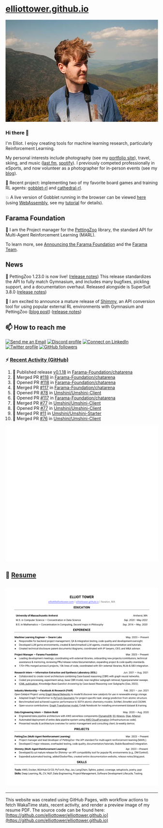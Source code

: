 # [elliottower.github.io](https://github.com/elliottower/elliottower.github.io)

[![A wild Elliot on Mt Washington](https://raw.githubusercontent.com/elliottower/elliottower.github.io/main/src/jpg/DSCF7539-600px.jpg?raw=true)](https://raw.githubusercontent.com/elliottower/elliottower.github.io/main/src/jpg/DSCF7539.jpg?raw=true)

### Hi there 👋

I'm Elliot. I enjoy creating tools for machine learning research, particularly Reinforcement Learning.

My personal interests include photography (see my [portfolio site](https://www.elliottower.com/)), travel, skiing, and music ([last.fm](https://www.last.fm/user/ajsdlfkwer), [spotify](https://open.spotify.com/user/12132818380)). I previously competed professionally in eSports, and now volunteer as a photographer for in-person events (see my [blog](https://www.elliottower.com/stories/?category=events)).

🤖 Recent project: implementing two of my favorite board games and training RL agents: [gobblet-rl](https://github.com/elliottower/gobblet-rl) and [cathedral-rl](https://github.com/elliottower/cathedral-rl). 

💥 A live version of Gobblet running in the browser can be viewed [here](https://elliottower.github.io/gobblet-rl/) (using [WebAssembly](https://webassembly.org/), see my [tutorial](https://github.com/elliottower/gobblet-rl/blob/main/tutorials/WebAssembly/web_assembly.md) for details).

## Farama Foundation

🚀 I am the Project manager for the [PettingZoo](https://github.com/Farama-Foundation/PettingZoo) library, the standard API for Multi-Agent Reinforcement Learning (MARL). 

To learn more, see [Announcing the Farama Foundation](https://farama.org/Announcing-The-Farama-Foundation) and the [Farama Team](https://farama.org/team).

## News

🎉 PettingZoo 1.23.0 is now live! ([release notes](https://github.com/Farama-Foundation/PettingZoo/releases/tag/1.23.0)) This release standardizes the API to fully match Gymnasium, and includes many bugfixes, pickling support, and a documentation overhaul. Released alongside is SuperSuit 3.8.0 ([release notes](https://github.com/Farama-Foundation/SuperSuit/releases/tag/3.8.0)) 

<!-- ![GitHub Release Date](https://img.shields.io/github/release-date/Farama-Foundation/PettingZoo) -->

🎉 I am excited to announce a mature release of [Shimmy](https://github.com/Farama-Foundation/Shimmy), an API conversion tool for using popular external RL environments with Gymnasium and PettingZoo ([blog post](https://farama.org/Announcing-Shimmy)) ([release notes](https://github.com/Farama-Foundation/Shimmy/releases/tag/v1.0.0)) 

## 📫 How to reach me

 [![Send me an Email](https://img.shields.io/badge/email-elliot%40elliottower.com-blue)](mailto:elliot@elliottower.com)
 [![Discord profile](https://img.shields.io/badge/Discord-7289DA?style=flat&logo=discord&logoColor=white)](https://discord.com/users/83091537923145728)
 [![Connect on LinkedIn](https://img.shields.io/badge/--linkedin?label=LinkedIn&logo=LinkedIn&style=social)](https://www.linkedin.com/in/elliot-tower)
 [![Twitter profile](https://img.shields.io/twitter/follow/elliottower?style=social)](https://twitter.com/ElliotTower/)
 [![GitHub followers](https://img.shields.io/github/followers/elliottower?style=social)](https://github.com/elliottower/)

### ⚡ [Recent Activity (GitHub)](https://github.com/elliottower)

<!--START_SECTION:activity-->
1. 🚀 Published release [v0.1.18](https://github.com/Farama-Foundation/chatarena/releases/tag/v0.1.18) in [Farama-Foundation/chatarena](https://github.com/Farama-Foundation/chatarena)
2. 🎉 Merged PR [#118](https://github.com/Farama-Foundation/chatarena/pull/118) in [Farama-Foundation/chatarena](https://github.com/Farama-Foundation/chatarena)
3. 💪 Opened PR [#118](https://github.com/Farama-Foundation/chatarena/pull/118) in [Farama-Foundation/chatarena](https://github.com/Farama-Foundation/chatarena)
4. 🎉 Merged PR [#117](https://github.com/Farama-Foundation/chatarena/pull/117) in [Farama-Foundation/chatarena](https://github.com/Farama-Foundation/chatarena)
5. 💪 Opened PR [#78](https://github.com/Umshini/Umshini-Client/pull/78) in [Umshini/Umshini-Client](https://github.com/Umshini/Umshini-Client)
6. 💪 Opened PR [#117](https://github.com/Farama-Foundation/chatarena/pull/117) in [Farama-Foundation/chatarena](https://github.com/Farama-Foundation/chatarena)
7. 🎉 Merged PR [#77](https://github.com/Umshini/Umshini-Client/pull/77) in [Umshini/Umshini-Client](https://github.com/Umshini/Umshini-Client)
8. 💪 Opened PR [#77](https://github.com/Umshini/Umshini-Client/pull/77) in [Umshini/Umshini-Client](https://github.com/Umshini/Umshini-Client)
9. 🎉 Merged PR [#11](https://github.com/Umshini/Umshini-Starter/pull/11) in [Umshini/Umshini-Starter](https://github.com/Umshini/Umshini-Starter)
10. 🎉 Merged PR [#76](https://github.com/Umshini/Umshini-Client/pull/76) in [Umshini/Umshini-Client](https://github.com/Umshini/Umshini-Client)
<!--END_SECTION:activity-->


<picture>
  <a href="https://metrics.lecoq.io/insights?user=elliottower">
   <img src="/github-metrics.svg" alt="Metrics">
  </a>
</picture>

## 📄 [Resume](https://elliottower.github.io/src/pdf/resume.pdf)

<!-- PDF-TO-MARKDOWN:START -->
![Page 1](src/png/page1.png "Page 1")
---
<!-- PDF-TO-MARKDOWN:END -->

----

This website was created using GitHub Pages, with workflow actions to fetch WakaTime stats, recent activity, and render a preview image of my resume PDF. The source code can be found here: [https://github.com/elliottower/elliottower.github.io](https://github.com/elliottower/elliottower.github.io)
